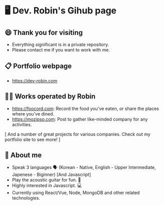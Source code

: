 # 🖥 Dev. Robin's Gihub page

## 😄 Thank you for visiting
- Everything significant is in a private repository.
- Please contact me if you want to work with me.

## 📋 Portfolio webpage
 - https://dev-robin.com

## 🧑‍💻 Works operated by Robin
- https://foocord.com: Record the food you've eaten, or share the places where you've dined.
- https://mozipso.com: Post to gather like-minded company for any activities.

[ And a number of great projects for various companies. Check out my portfolio site to see more! ]

## 💬 About me
- Speak 3 languages 🗣️
 (Korean - Native, English - Upper Intermediate, Japenese - Biginner) [And Javascript]
- Play the acoustic guitar for fun. 🎸
- Highly interested in Javascript. 💻
- Currently using React/Vue, Node, MongoDB and other related technologies.
